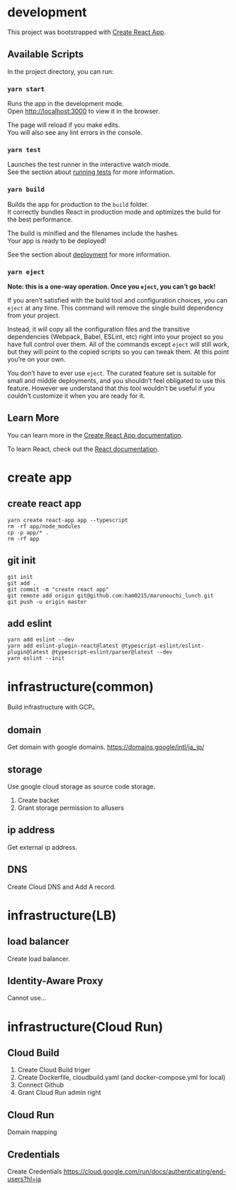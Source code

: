# development
This project was bootstrapped with [Create React App](https://github.com/facebook/create-react-app).

## Available Scripts

In the project directory, you can run:

### `yarn start`

Runs the app in the development mode.<br />
Open [http://localhost:3000](http://localhost:3000) to view it in the browser.

The page will reload if you make edits.<br />
You will also see any lint errors in the console.

### `yarn test`

Launches the test runner in the interactive watch mode.<br />
See the section about [running tests](https://facebook.github.io/create-react-app/docs/running-tests) for more information.

### `yarn build`

Builds the app for production to the `build` folder.<br />
It correctly bundles React in production mode and optimizes the build for the best performance.

The build is minified and the filenames include the hashes.<br />
Your app is ready to be deployed!

See the section about [deployment](https://facebook.github.io/create-react-app/docs/deployment) for more information.

### `yarn eject`

**Note: this is a one-way operation. Once you `eject`, you can’t go back!**

If you aren’t satisfied with the build tool and configuration choices, you can `eject` at any time. This command will remove the single build dependency from your project.

Instead, it will copy all the configuration files and the transitive dependencies (Webpack, Babel, ESLint, etc) right into your project so you have full control over them. All of the commands except `eject` will still work, but they will point to the copied scripts so you can tweak them. At this point you’re on your own.

You don’t have to ever use `eject`. The curated feature set is suitable for small and middle deployments, and you shouldn’t feel obligated to use this feature. However we understand that this tool wouldn’t be useful if you couldn’t customize it when you are ready for it.

## Learn More

You can learn more in the [Create React App documentation](https://facebook.github.io/create-react-app/docs/getting-started).

To learn React, check out the [React documentation](https://reactjs.org/).


# create app
## create react app

```
yarn create react-app app --typescript
rm -rf app/node_modules
cp -p app/* .
rm -rf app
```

## git init
```
git init
git add .
git commit -m "create react app"
git remote add origin git@github.com:ham0215/marunouchi_lunch.git
git push -u origin master
```

## add eslint
```
yarn add eslint --dev
yarn add eslint-plugin-react@latest @typescript-eslint/eslint-plugin@latest @typescript-eslint/parser@latest --dev
yarn eslint --init
```

# infrastructure(common)
Build infrastructure with GCP。

## domain
Get domain with google domains.
https://domains.google/intl/ja_jp/

## storage
Use google cloud storage as source code storage.

1. Create backet
2. Grant storage permission to allusers

## ip address
Get external ip address.

## DNS
Create Cloud DNS and Add A record.

# infrastructure(LB)
## load balancer
Create load balancer.

## Identity-Aware Proxy
Cannot use...

# infrastructure(Cloud Run)
## Cloud Build
1. Create Cloud Build triger
2. Create Dockerfile, cloudbuild.yaml (and docker-compose.yml for local)
3. Connect Github
4. Grant Cloud Run admin right

## Cloud Run
Domain mapping

## Credentials
Create Credentials
https://cloud.google.com/run/docs/authenticating/end-users?hl=ja